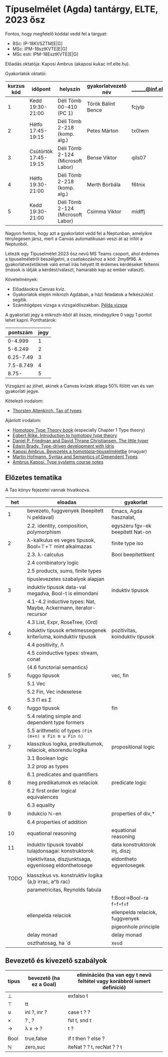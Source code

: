 # Típuselmélet (Agda) tantárgy, ELTE, 2023 ősz

Fontos, hogy megfelelő kóddal vedd fel a tárgyat:

 * BSc: IP-18KVSZTM[E|G]
 * MSc: IPM-18sztKVTE[E|G]
 * MSc esti: IPM-18EsztKVTE[E|G]

Előadás oktatója: Kaposi Ambrus (akaposi kukac inf.elte.hu).

Gyakorlatok oktatói:

| kurzus kód     | időpont               | helyszín                          | gyakorlatvezető név | ______@inf.elte.hu |
|----------------|-----------------------|-----------------------------------|---------------------|--------------------|
| 1              | Kedd 19:30-21:00      | Déli Tömb 00-410 (PC 1)           | Török Bálint Bence  | fcjylp             |
| 2              | Hétfo 17:45-19:15     | Déli Tömb 2-218 (komp. alg.)      | Petes Márton        | tx0lwm             |
| 3              | Csütörtök 17:45-19:15 | Déli Tömb 2-124 (Microsoft Labor) | Bense Viktor        | qils07             |
| 4              | Hétfo 19:30-21:00     | Déli Tömb 2-218 (komp. alg.)      | Merth Borbála       | f6tnix             |
| 5              | Kedd 19:30-21:00      | Déli Tömb 2-124 (Microsoft Labor) | Csimma Viktor       | midffj             |

Nagyon fontos, hogy azt a gyakorlatot vedd fel a Neptunban, amelyikre ténylegesen jársz, mert a Canvas automatikusan veszi át az infót a Neptunból.

Létezik egy Típuselmélet 2023 ősz nevű MS Teams csoport, ahol érdemes a típuselméletről beszélgetni, a csatlakozáshoz a kód: 2my8f96. A gyakorlatvezetőknek való email írás helyett itt érdemes kérdéseket feltenni (mások is látják a kérdést/választ, hamarabb kap az ember választ).

Követelmények:

 * Előadásokra Canvas kvíz.
 * Gyakorlatok elején mikrozh Agdában, a házi feladatok a felkészülést segítik.
 * Számítógépes vizsga a vizsgaidőszakban. [Példa vizsga](https://bitbucket.org/akaposi/ttt/raw/master/2022aut/exampleExam.agda)

A gyakorlati jegy a mikrozh-kból áll össze, mindegyikre 0 vagy 1 pontot lehet kapni. Ponthatárok:

| pontszám  | jegy |
|-----------|------|
| 0-4.999   | 1    |
| 5-6.249   | 2    |
| 6.25-7.49 | 3    |
| 7.5-8.749 | 4    |
| 8.75-     | 5    |

Vizsgázni az jöhet, akinek a Canvas kvízek átlaga 50% fölött van és van gyakorlati jegye.

Kötelező irodalom:

 * [Thorsten Altenkirch. Tao of types](http://www.cs.nott.ac.uk/~psztxa/mgs.2021)

Ajánlott irodalom:

 * [Homotopy Type Theory book](http://saunders.phil.cmu.edu/book/hott-online.pdf) (especially Chapter 1 Type theory)
 * [Egbert Rijke. Introduction to homotopy type theory](https://arxiv.org/pdf/2212.11082)
 * [Daniel P. Friedman and David Thrane Christiansen. The little typer](https://thelittletyper.com)
 * [Edwin Brady. Type-driven development with Idris](https://www.manning.com/books/type-driven-development-with-idris)
 * [Kaposi Ambrus. Bevezetés a homotópia-típuselméletbe](https://akaposi.github.io/hott_bevezeto.pdf) (magyar)
 * [Martin Hofmann. Syntax and Semantics of Dependent Types](https://www.tcs.ifi.lmu.de/mitarbeiter/martin-hofmann/pdfs/syntaxandsemanticsof-dependenttypes.pdf)
 * [Ambrus Kaposi. Type systems course notes](https://bitbucket.org/akaposi/typesystems/raw/master/src/main.pdf)

## Előzetes tematika

A Tao könyv fejezetei vannak hivatkozva.

|  het | eloadas                                                           | gyakorlat                        |
|------|-------------------------------------------------------------------|----------------------------------|
|    1 | bevezeto, fuggvenyek (beepitett ℕ peldaval)                       | Emacs, Agda hasznalat,           |
|      | 2.2. identity, composition, polymorphism                          | egyszeru fgv-ek beepitett Nat-on |
|    2 | λ-kalkulus es veges tipusok, Bool=⊤+⊤ mint alkalmazas             | finite type iso                  |
|      | 2.3. λ-calculus                                                   | Bool beepitettkent               |
|      | 2.4 combinatory logic                                             |                                  |
|      | 2.5 products, sums, finite types                                  |                                  |
|      | tipuslevezetes szabalyok alapjan                                  |                                  |
|    3 | induktiv tipusok data-val megadva, Bool-t is elmondani            | induktiv tipusok                 |
|      | 4.1-4.2 inductive types: Nat, Maybe, Ackermann, iterator-recursor |                                  |
|      | 4.3 List, Expr, RoseTree, (Ord)                                   |                                  |
|    4 | induktiv tipusok ertelmessegenek kriteriuma, koinduktiv tipusok   | pozitivitas, koinduktiv tipusok  |
|      | 4.4 positivity, Λ                                                 |                                  |
|      | 4.5 coinductive types: stream, conat                              |                                  |
|      | (4.6 functorial semantics)                                        |                                  |
|    5 | fuggo tipusok                                                     | vec, fin                         |
|      | 5.1 Vec                                                           |                                  |
|      | 5.2 Fin, Vec indexelese                                           |                                  |
|      | 5.3 Π es Σ                                                        |                                  |
|    6 | fuggo tipusok                                                     | fin                              |
|      | 5.4 relating simple and dependent type formers                    |                                  |
|      | 5.5 arithmetic of types `(Fin (m+n) ≅ Fin m ⊎ Fin n)`             |                                  |
|    7 | klasszikus logika, predikutumok, relaciok, elsorendu logika       | propositional logic              |
|      | 3.1 Boolean logic                                                 |                                  |
|      | 3.2 prop as types                                                 |                                  |
|      | 6.1 predicates and quantifiers                                    |                                  |
|    8 | meg predikatumok es relaciok                                      | predicate logic                  |
|      | 6.2 first order logical equivalences                              |                                  |
|      | 6.3 equality                                                      |                                  |
|    9 | indukcio ℕ-en                                                     | properties of div,*              |
|      | 6.4 properties of addition                                        |                                  |
|   10 | equational reasoning                                              | equational reasoning             |
|   11 | induktiv tipusok tovabbi tulajdonsagai: konstruktorok             | data konstruktorok inj, diszj    |
|      | injektivitasa, diszjunktsaga, egyenloseg eldonthetosege           | eldontheto egyenlosegek          |
|      |                                                                   |                                  |
| TODO | klasszikus vs. konstruktiv logika (a,b irrac, a^b rac)            |                                  |
|      | parametricitas, Reynolds fabula                                   |                                  |
|      |                                                                   | f:Bool→Bool-ra f∘f∘f=f           |
|      | ellenpelda relaciok                                               | ellenpelda relaciok, fuggvenyek  |
|      |                                                                   | pigeonhole principle             |
|      | delay monad                                                       | delay monad                      |
|      | oszthatosag, ha `d|x` es `d|y`, akkor `d|x+y`                     |                                  |

## Bevezető és kivezető szabályok

| tipus | bevezető (ha ez a Goal) | eliminációs (ha van egy t nevű feltétel vagy korábbról ismert definíció) |
|-------|----------------|--------------------------------------------------------------|
| ⊥     |                | exfalso t                                                    |
| ⊤     | tt             |                                                              |
| ⊎     | inl ?, inr ?   | case t ? ?                                                   |
| ×     | ? , ?          | fst t, snd t                                                 |
| →     | λ x → ?        | t ?                                                          |
|       |                |                                                              |
| Bool  | true,false     | if t then ? else ?                                           |
| ℕ     | zero,suc       | iteNat ? ? t, recNat ? ? t                                   |
